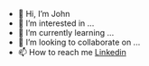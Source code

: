 - 👋 Hi, I’m John 
- 👀 I’m interested in ...
- 🌱 I’m currently learning ...
- 💞️ I’m looking to collaborate on ...
- 📫 How to reach me [Linkedin](https://www.linkedin.com/in/john-mccormack-0151925/)

<!---
jmccormack1979/jmccormack1979 is a ✨ special ✨ repository because its `README.md` (this file) appears on your GitHub profile.
You can click the Preview link to take a look at your changes.
--->
